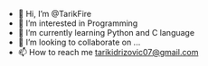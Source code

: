 - 👋 Hi, I’m @TarikFire
- 👀 I’m interested in Programming
- 🌱 I’m currently learning Python and C language
- 💞️ I’m looking to collaborate on ...
- 📫 How to reach me tarikidrizovic07@gmail.com

<!---
TarikFire/TarikFire is a ✨ special ✨ repository because its `README.md` (this file) appears on your GitHub profile.
You can click the Preview link to take a look at your changes.
--->
